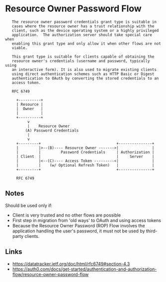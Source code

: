 # Resource Owner Password Flow


```
   The resource owner password credentials grant type is suitable in
   cases where the resource owner has a trust relationship with the
   client, such as the device operating system or a highly privileged
   application.  The authorization server should take special care when
   enabling this grant type and only allow it when other flows are not
   viable.

   This grant type is suitable for clients capable of obtaining the
   resource owner's credentials (username and password, typically using
   an interactive form). It is also used to migrate existing clients
   using direct authentication schemes such as HTTP Basic or Digest
   authentication to OAuth by converting the stored credentials to an
   access token.
   
   RFC 6749 
```

```
     +----------+
     | Resource |
     |  Owner   |
     |          |
     +----------+
          v
          |    Resource Owner
         (A) Password Credentials
          |
          v
     +---------+                                  +---------------+
     |         |>--(B)---- Resource Owner ------->|               |
     |         |         Password Credentials     | Authorization |
     | Client  |                                  |     Server    |
     |         |<--(C)---- Access Token ---------<|               |
     |         |    (w/ Optional Refresh Token)   |               |
     +---------+                                  +---------------+
     
     RFC 6749 
```

## Notes

Should be used only if:
- Client is very trusted and no other flows are possible
- First step in migration from 'old ways' to OAuth and using access tokens
- Because the Resource Owner Password (ROP) Flow involves the application handling the user's password, 
  it must not be used by third-party clients.


## Links

- https://datatracker.ietf.org/doc/html/rfc6749#section-4.3
- https://auth0.com/docs/get-started/authentication-and-authorization-flow/resource-owner-password-flow